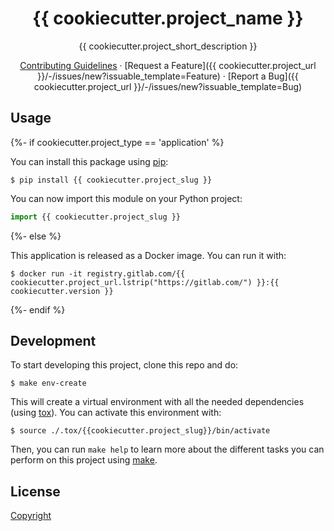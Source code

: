 <div align="center">

# {{ cookiecutter.project_name }}

{{ cookiecutter.project_short_description }}

[Contributing Guidelines](./CONTRIBUTING.md) · [Request a Feature]({{ cookiecutter.project_url }}/-/issues/new?issuable_template=Feature) · [Report a Bug]({{ cookiecutter.project_url }}/-/issues/new?issuable_template=Bug)

</div>

## Usage

{%- if cookiecutter.project_type == 'application' %}

You can install this package using [pip](https://pip.pypa.io/en/stable/):

```
$ pip install {{ cookiecutter.project_slug }}
```

You can now import this module on your Python project:

```python
import {{ cookiecutter.project_slug }}
```
{%- else %}

This application is released as a Docker image. You can run it with:

```
$ docker run -it registry.gitlab.com/{{ cookiecutter.project_url.lstrip("https://gitlab.com/") }}:{{ cookiecutter.version }}
```
{%- endif %}

## Development

To start developing this project, clone this repo and do:

```
$ make env-create
```

This will create a virtual environment with all the needed dependencies (using [tox](https://tox.readthedocs.io/en/latest/)). You can activate this environment with:

```
$ source ./.tox/{{cookiecutter.project_slug}}/bin/activate
```

Then, you can run `make help` to learn more about the different tasks you can perform on this project using [make](https://www.gnu.org/software/make/).

## License

[Copyright](./LICENSE)